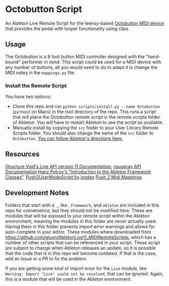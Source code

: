 # Octobutton Script

An Ableton Live Remote Script for the teensy-based [Octobutton MIDI device](https://github.com/isfopo/octobutton-embed) that provides the pedal with looper functionality using clips.

## Usage

The Octobutton is a 8 foot button MIDI controller designed with the "hand-bound" performer in mind. This script could be used for a MIDI device with any number of buttons, all you would need to do to adapt it is change the MIDI notes in the `mappings.py` file.

### Install the Remote Script

You have two options:

- Clone this repo and run `python scripts/install.py --name Octobutton` (`python3` on Macs) in the root directory of the repo. This runs a script that will place the Octobutton remote script in the remote scripts folder of Ableton. You will have to restart Ableton to see the script as available.
- Manually install by copying the `src` folder to your User Library Remote Scripts folder. You should also change the name of the `src` folder to `Octobutton`. [You can follow Ableton's directions here.](https://help.ableton.com/hc/en-us/articles/209072009-Installing-third-party-remote-scripts)

## Resources

[Structure Void's Live API version 11 Documentation](https://structure-void.com/PythonLiveAPI_documentation/Live11.0.xml),
[nsuspray API Documentation](https://nsuspray.github.io/Live_API_Doc/)
[Hanz Petrov's "Introduction to the Ableton Framework Classes"](http://remotescripts.blogspot.com/2010/03/introduction-to-framework-classes.html).
[Push2UserModeScript by jzgdev](https://github.com/jzgdev/Push2UserModeScript)
[Push 2 Midi Mappings](https://i2.wp.com/www.joshuacasper.com/contents/uploads/MidiMapping.png?ssl=1)

## Development Notes

Folders that start with a `_`, like `_Framework`, and `ableton` are included in this repo for convenience, but they should not be modified here. These are modules that will be exposed to your remote script within the Ableton environment, meaning the modules in this folder are never actually used. Having them in this folder prevents import error warnings and allows for auto-complete in your editor. These modules where downloaded from <https://github.com/gluon/AbletonLive11_MIDIRemoteScripts>, which has a number of other scripts that can be referenced in your script. These script are subject to change when Ableton releases an update, so it is possible that the code that is in this repo will become outdated. If that is the case, add an Issue or a PR to fix the problem.

If you are getting some kind of import error for the `Live` module, like `Warning: Import "Live" could not be resolved`, that can be ignored. Again, this is a module that will be used in the Ableton environment.
